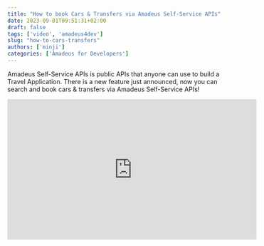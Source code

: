 ```yaml
---
title: "How to book Cars & Transfers via Amadeus Self-Service APIs"
date: 2023-09-01T09:51:31+02:00
draft: false
tags: ['video', 'amadeus4dev'] 
slug: "how-to-cars-transfers"
authors: ['minji']
categories: ['Amadeus for Developers']
---
```

Amadeus Self-Service APIs is public APIs that anyone can use to build a Travel Application. There is a new feature just announced, now you can search and book cars & transfers via Amadeus Self-Service APIs!

<!-- more -->


<iframe width="560" height="315" src="https://www.youtube.com/embed/KO5iX5B6iv0?si=FBR7qIfbLEKNIQ9f" title="YouTube video player" frameborder="0" allow="accelerometer; autoplay; clipboard-write; encrypted-media; gyroscope; picture-in-picture; web-share" allowfullscreen></iframe>